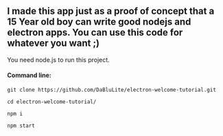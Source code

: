 ## I made this app just as a proof of concept that a 15 Year old boy can write good nodejs and electron apps. You can use this code for whatever you want ;)

You need node.js to run this project.

#### Command line:

```
git clone https://github.com/DaBluLite/electron-welcome-tutorial.git

cd electron-welcome-tutorial/

npm i

npm start
```
